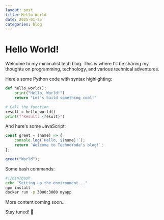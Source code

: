```yaml
---
layout: post
title: Hello World
date: 2025-01-25
categories: blog
---
```


# Hello World!

Welcome to my minimalist tech blog. This is where I'll be sharing my thoughts on programming, technology, and various technical adventures.

Here's some Python code with syntax highlighting:

```python
def hello_world():
    print("Hello, World!")
    return "Let's build something cool!"

# Call the function
result = hello_world()
print(f"Result: {result}")
```

And here's some JavaScript:

```javascript
const greet = (name) => {
    console.log(`Hello, ${name}!`);
    return `Welcome to TechnoYoda's blog!`;
};

greet("World");
```

Some bash commands:

```bash
#!/bin/bash
echo "Setting up the environment..."
npm install
docker run -p 3000:3000 myapp
```

More content coming soon...

Stay tuned! 🚀 